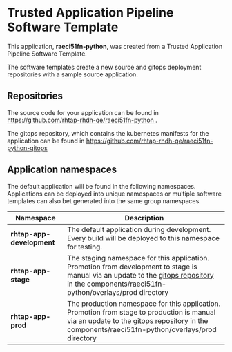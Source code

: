 # Trusted Application Pipeline Software Template

This application, **raeci51fn-python**, was created from a Trusted Application Pipeline Software Template.

The software templates create a new source and gitops deployment repositories with a sample source application. 

## Repositories

The source code for your application can be found in [https://github.com/rhtap-rhdh-qe/raeci51fn-python ](https://github.com/rhtap-rhdh-qe/raeci51fn-python ).
 
The gitops repository, which contains the kubernetes manifests for the application can be found in 
[https://github.com/rhtap-rhdh-qe/raeci51fn-python-gitops ](https://github.com/rhtap-rhdh-qe/raeci51fn-python-gitops ) 

## Application namespaces 

The default application will be found in the following namespaces. Applications can be deployed into unique namespaces or multiple software templates can also bet generated into the same group namespaces.  

|  Namespace   |  Description   |  
| -------- | -------- |   
| **rhtap-app-development** | The default application during development. Every build will be deployed to this namespace for testing. | 
| **rhtap-app-stage** | The staging namespace for this application. Promotion from development to stage is manual via an update to the [gitops repository](https://github.com/rhtap-rhdh-qe/raeci51fn-python-gitops ) in the components/raeci51fn-python/overlays/prod directory |  
| **rhtap-app-prod** | The production namespace for this application. Promotion from stage to production is manual via an update to the [gitops repository](https://github.com/rhtap-rhdh-qe/raeci51fn-python-gitops ) in the components/raeci51fn-python/overlays/prod directory | 